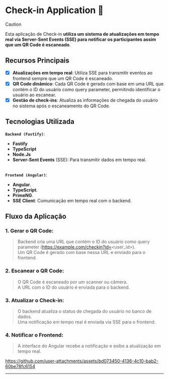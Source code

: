 # Check-in Application 🚀

> [!CAUTION]
> Esta aplicação de Check-in **utiliza um sistema de atualizações em tempo real via Server-Sent Events (SSE) para notificar os participantes assim que um QR Code é escaneado**. 


## Recursos Principais
- [x] **Atualizações em tempo real**: Utiliza SSE para transmitir eventos ao frontend sempre que um QR Code é escaneado. <br>
- [x] **QR Code dinâmico**: Cada QR Code é gerado com base em uma URL que contém o ID do usuário como query parameter, permitindo identificar o usuário ao escanear. <br>
- [x] **Gestão de check-ins**: Atualiza as informações de chegada do usuário no sistema após o escaneamento do QR Code.
      
## Tecnologias Utilizada
**`Backend (Fastify)`**: <br>
* **Fastify** <br>
* **TypeScript** <br>
* **Node.Js**
* **Server-Sent Events** (SSE): Para transmitir dados em tempo real. <br><br>

**`Frontend (Angular)`**:
* **Angular**.
* **TypeScript**.
* **PrimeNG**.
* **SSE Client**: Comunicação em tempo real com o backend.
  
## Fluxo da Aplicação
### 1. Gerar o QR Code:
> Backend cria uma URL que contém o ID do usuário como query parameter (https://example.com/checkin?id=<user_id>). <br>
> Um QR Code é gerado com base nessa URL e enviado para o frontend.

### 2. Escanear o QR Code:
> O QR Code é escaneado por um scanner ou câmera. <br>
> A URL com o ID do usuário é enviada para o backend.

### 3. Atualizar o Check-in:
> O backend atualiza o status de chegada do usuário no banco de dados. <br>
> Uma notificação em tempo real é enviada via SSE para o frontend.

### 4. Notificar o Frontend:
> A interface do Angular recebe a notificação e exibe a atualização em tempo real.

https://github.com/user-attachments/assets/bd073450-4136-4c10-bab2-60be78fc6154

<hr>

